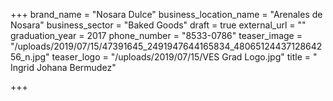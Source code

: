 +++
brand_name = "Nosara Dulce"
business_location_name = "Arenales de Nosara"
business_sector = "Baked Goods"
draft = true
external_url = ""
graduation_year = 2017
phone_number = "8533-0786"
teaser_image = "/uploads/2019/07/15/47391645_2491947644165834_4806512443712864256_n.jpg"
teaser_logo = "/uploads/2019/07/15/VES Grad Logo.jpg"
title = " Ingrid Johana Bermudez"

+++
